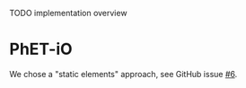 TODO implementation overview

# PhET-iO

We chose a "static elements" approach, see GitHub issue [#6](https://github.com/phetsims/fourier-making-waves/issues/6).